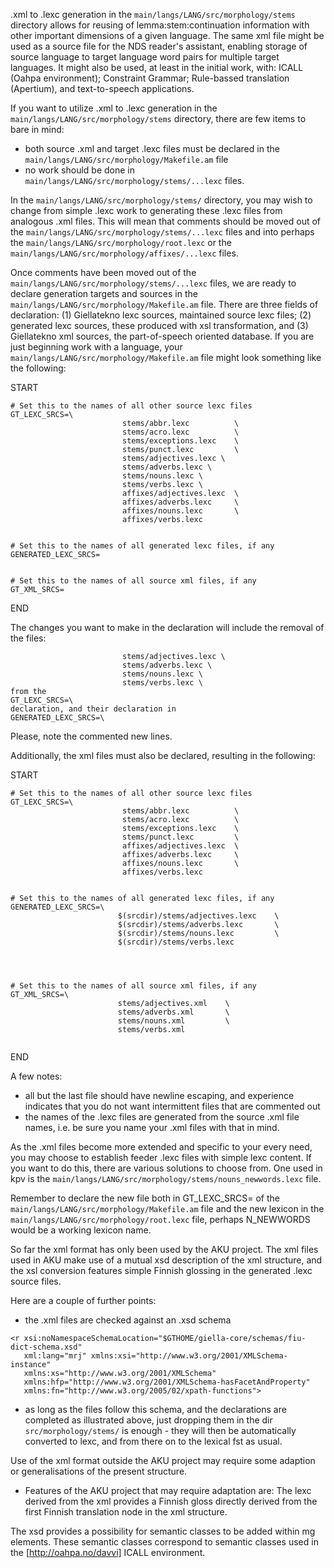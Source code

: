 .xml to .lexc generation in the `main/langs/LANG/src/morphology/stems` directory allows for reusing of lemma:stem:continuation information with other important dimensions of a given language. The same xml file might be used as a source file for the NDS reader's assistant, enabling storage of source language to target language word pairs for multiple target languages. It might also be used, at least in the initial work, with: ICALL (Oahpa environment); Constraint Grammar; Rule-bassed translation (Apertium), and text-to-speech applications. 




If you want to utilize .xml to .lexc generation in the `main/langs/LANG/src/morphology/stems` directory, there are few items to bare in mind:


* both source .xml and target .lexc files must be declared in the `main/langs/LANG/src/morphology/Makefile.am` file
* no work should be done in `main/langs/LANG/src/morphology/stems/...lexc` files.


In the `main/langs/LANG/src/morphology/stems/` directory, you may wish to change from simple .lexc work to generating these .lexc files from analogous .xml files. This will mean that comments should be moved out of the `main/langs/LANG/src/morphology/stems/...lexc` files and into perhaps the `main/langs/LANG/src/morphology/root.lexc` or the `main/langs/LANG/src/morphology/affixes/...lexc` files. 


Once comments have been moved out of the `main/langs/LANG/src/morphology/stems/...lexc` files, we are ready to declare generation targets and sources in the 
 `main/langs/LANG/src/morphology/Makefile.am` file.  There are three fields of declaration:  (1) Giellatekno lexc sources, maintained source lexc files;
 (2) generated lexc sources, these produced with xsl transformation, and (3) Giellatekno xml sources, the part-of-speech oriented database. If you are just beginning work with a language, your `main/langs/LANG/src/morphology/Makefile.am` file might look something like the following: 


START


```
# Set this to the names of all other source lexc files
GT_LEXC_SRCS=\
                         stems/abbr.lexc          \
                         stems/acro.lexc          \
                         stems/exceptions.lexc    \
                         stems/punct.lexc         \
                         stems/adjectives.lexc \
                         stems/adverbs.lexc \
                         stems/nouns.lexc \
                         stems/verbs.lexc \
                         affixes/adjectives.lexc  \
                         affixes/adverbs.lexc     \
                         affixes/nouns.lexc       \
                         affixes/verbs.lexc


# Set this to the names of all generated lexc files, if any
GENERATED_LEXC_SRCS=


# Set this to the names of all source xml files, if any
GT_XML_SRCS=
```


END


The changes you want to make in the declaration will include the removal of the files:


```
                         stems/adjectives.lexc \
                         stems/adverbs.lexc \
                         stems/nouns.lexc \
                         stems/verbs.lexc \
from the 
GT_LEXC_SRCS=\ 
declaration, and their declaration in
GENERATED_LEXC_SRCS=\
```


Please, note the commented new lines.


Additionally, the xml files must also be declared, resulting in the following:




START


```
# Set this to the names of all other source lexc files
GT_LEXC_SRCS=\
                         stems/abbr.lexc          \
                         stems/acro.lexc          \
                         stems/exceptions.lexc    \
                         stems/punct.lexc         \
                         affixes/adjectives.lexc  \
                         affixes/adverbs.lexc     \
                         affixes/nouns.lexc       \
                         affixes/verbs.lexc


# Set this to the names of all generated lexc files, if any
GENERATED_LEXC_SRCS=\
                        $(srcdir)/stems/adjectives.lexc    \
                        $(srcdir)/stems/adverbs.lexc       \
                        $(srcdir)/stems/nouns.lexc         \
                        $(srcdir)/stems/verbs.lexc




# Set this to the names of all source xml files, if any
GT_XML_SRCS=\
                        stems/adjectives.xml    \
                        stems/adverbs.xml       \
                        stems/nouns.xml         \
                        stems/verbs.xml


```


END


A few notes:


* all but the last file should have newline escaping, and experience indicates that you do not want intermittent files that are commented out
* the names of the .lexc files are generated from the source .xml file names, i.e. be sure you name your .xml files with that in mind.




As the .xml files become more extended and specific to your every need, you may choose to establish feeder .lexc files with simple lexc content.  If you want to do this, there are various solutions to choose from. One used in kpv is the `main/langs/LANG/src/morphology/stems/nouns_newwords.lexc` file.


Remember to declare the new file both in GT_LEXC_SRCS= of the `main/langs/LANG/src/morphology/Makefile.am` file and the new lexicon in the `main/langs/LANG/src/morphology/root.lexc` file, perhaps N_NEWWORDS would be a working lexicon name. 


So far the xml format has only been used by the AKU project. The xml files used in AKU make use of a mutual xsd description of the xml structure, and the xsl conversion features simple Finnish glossing in the generated .lexc source files.




Here are a couple of further points:




* the .xml files are checked against an .xsd schema 


```
<r xsi:noNamespaceSchemaLocation="$GTHOME/giella-core/schemas/fiu-dict-schema.xsd"
   xml:lang="mrj" xmlns:xsi="http://www.w3.org/2001/XMLSchema-instance"
   xmlns:xs="http://www.w3.org/2001/XMLSchema"
   xmlns:hfp="http://www.w3.org/2001/XMLSchema-hasFacetAndProperty"
   xmlns:fn="http://www.w3.org/2005/02/xpath-functions">
```




* as long as the files follow this schema, and the declarations are completed as illustrated above, just dropping them in the dir
  `src/morphology/stems/` is enough - they will then be automatically
  converted to lexc, and from there on to the lexical fst as usual.


Use of the xml format outside the AKU project may require some 
adaption or generalisations of the present structure.


* Features of the AKU project that may require adaptation are:
  The lexc derived from the xml provides a Finnish gloss directly derived
  from the first Finnish translation node in the xml structure.


The xsd provides a possibility for semantic classes to be added within
mg elements. These semantic classes correspond to semantic classes used in 
the [http://oahpa.no/davvi] ICALL environment.
